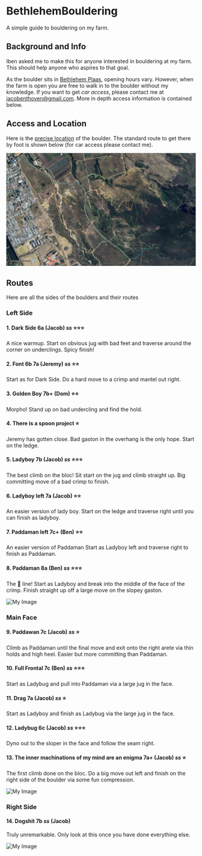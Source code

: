 # BethlehemBouldering

A simple guide to bouldering on my farm.

## Background and Info

Iben asked me to make this for anyone interested in bouldering at my farm. This should help anyone who aspires to that goal.

As the boulder sits in [Bethlehem Plaas](https://maps.app.goo.gl/TPZWeMC4AntFpdBFA), opening hours vary. However, when the farm is open you are free to walk in to the boulder without my knowledge. If you want to get *car access*, please contact me at <jacobenthoven@gmail.com>. More in depth access information is contained below.

## Access and Location

Here is the [precise location](https://maps.app.goo.gl/9GXsPRcMXdio4FMZ6) of the boulder. The standard route to get there by foot is shown below (for car access please contact me).

![My Image](./assets/route.png)

## Routes

Here are all the sides of the boulders and their routes

### Left Side

#### 1. Dark Side 6a (Jacob) *ss* ⭐⭐⭐

A nice warmup. Start on obvious jug with bad feet and traverse around the corner on underclings. Spicy finish!

#### 2. Font 6b 7a (Jeremy) *ss* ⭐⭐

Start as for Dark Side. Do a hard move to a crimp and mantel out right.

#### 3. Golden Boy 7b+ (Dom) ⭐⭐

Morpho! Stand up on bad undercling and find the hold.

#### 4. There is a spoon **project** ⭐

Jeremy has gotten close. Bad gaston in the overhang is the only hope. Start on the ledge.

#### 5. Ladyboy 7b (Jacob) *ss* ⭐⭐⭐

The best climb on the bloc! Sit start on the jug and climb straight up. Big committing move of a bad crimp to finish.

#### 6. Ladyboy left 7a (Jacob) ⭐⭐

An easier version of lady boy. Start on the ledge and traverse right until you can finish as ladyboy.

#### 7. Paddaman left 7c+ (Ben) ⭐⭐

An easier version of Paddaman Start as Ladyboy left and traverse right to finish as Paddaman.

#### 8. Paddaman 8a (Ben) *ss* ⭐⭐⭐

The 👑 line! Start as Ladyboy and break into the middle of the face of the crimp. Finish straight up off a large move on the slopey gaston.

![My Image](./assets/left.png)

### Main Face

#### 9. Paddawan 7c (Jacob) *ss* ⭐

Climb as Paddaman until the final move and exit onto the right arete via thin holds and high heel. Easier but more committing than Paddaman.

#### 10. Full Frontal 7c (Ben) *ss* ⭐⭐⭐

Start as Ladybug and pull into Paddaman via a large jug in the face.

#### 11. Drag 7a (Jacob) *ss* ⭐

Start as Ladyboy and finish as Ladybug via the large jug in the face.

#### 12. Ladybug 6c (Jacob) *ss* ⭐⭐⭐

Dyno out to the sloper in the face and follow the seam right.

#### 13. The inner machinations of my mind are an enigma 7a+ (Jacob) *ss* ⭐

The first climb done on the bloc. Do a big move out left and finish on the right side of the boulder via some fun compression.

![My Image](./assets/main.png)

### Right Side

#### 14. Dogshit 7b *ss* (Jacob)

Truly unremarkable. Only look at this once you have done everything else.

![My Image](./assets/right.png)
